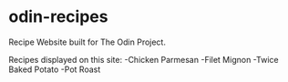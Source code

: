 # odin-recipes
Recipe Website built for The Odin Project.

Recipes displayed on this site:
-Chicken Parmesan
-Filet Mignon
-Twice Baked Potato
-Pot Roast

